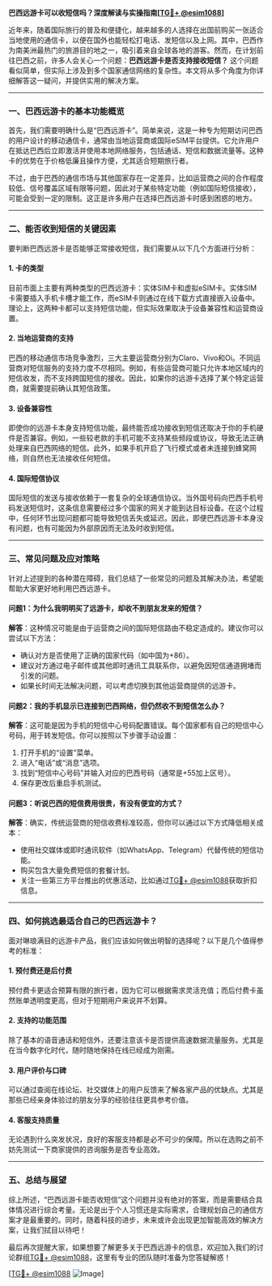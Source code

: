 **巴西远游卡可以收短信吗？深度解读与实操指南[[TG💪+ @esim1088](https://t.me/s/esim1088)]**

近年来，随着国际旅行的普及和便捷化，越来越多的人选择在出国前购买一张适合当地使用的通信卡，以便在国外也能轻松打电话、发短信以及上网。其中，巴西作为南美洲最热门的旅游目的地之一，吸引着来自全球各地的游客。然而，在计划前往巴西之前，许多人会关心一个问题：**巴西远游卡是否支持接收短信？** 这个问题看似简单，但实际上涉及到多个国家通信网络的复杂性。本文将从多个角度为你详细解答这一疑问，并提供实用的解决方案。

---

### **一、巴西远游卡的基本功能概览**

首先，我们需要明确什么是“巴西远游卡”。简单来说，这是一种专为短期访问巴西的用户设计的移动通信卡，通常由当地运营商或国际eSIM平台提供。它允许用户在抵达巴西后立即激活并使用本地网络服务，包括通话、短信和数据流量等。这种卡的优势在于价格低廉且操作方便，尤其适合短期旅行者。

不过，由于巴西的通信市场与其他国家存在一定差异，比如运营商之间的合作程度较低、信号覆盖区域有限等问题，因此对于某些特定功能（例如国际短信接收），可能会受到一定的限制。这正是许多用户在选择巴西远游卡时感到困惑的地方。

---

### **二、能否收到短信的关键因素**

要判断巴西远游卡是否能够正常接收短信，我们需要从以下几个方面进行分析：

#### **1. 卡的类型**
目前市面上主要有两种类型的巴西远游卡：实体SIM卡和虚拟eSIM卡。实体SIM卡需要插入手机卡槽才能工作，而eSIM卡则通过在线下载方式直接嵌入设备中。理论上，这两种卡都可以支持短信功能，但实际效果取决于设备兼容性和运营商设置。

#### **2. 当地运营商的支持**
巴西的移动通信市场竞争激烈，三大主要运营商分别为Claro、Vivo和Oi。不同运营商对短信服务的支持力度不尽相同。例如，有些运营商可能只允许本地区域内的短信收发，而不支持跨国短信的接收。因此，如果你的远游卡选择了某个特定运营商，就需要提前确认其短信政策。

#### **3. 设备兼容性**
即使你的远游卡本身支持短信功能，最终能否成功接收到短信还取决于你的手机硬件是否兼容。例如，一些较老款的手机可能不支持某些频段或协议，导致无法正确处理来自巴西网络的短信。此外，如果手机开启了飞行模式或者未连接到蜂窝网络，则自然也无法接收任何短信。

#### **4. 国际短信协议**
国际短信的发送与接收依赖于一套复杂的全球通信协议。当外国号码向巴西手机号码发送短信时，这条信息需要经过多个国家的网关才能到达目标设备。在这个过程中，任何环节出现问题都可能导致短信丢失或延迟。因此，即便巴西远游卡本身没有问题，也有可能因为外部原因而无法及时收到短信。

---

### **三、常见问题及应对策略**

针对上述提到的各种潜在障碍，我们总结了一些常见的问题及其解决办法，希望能帮助大家更好地利用巴西远游卡。

#### **问题1：为什么我明明买了远游卡，却收不到朋友发来的短信？**
**解答**：这种情况可能是由于运营商之间的国际短信路由不稳定造成的。建议你可以尝试以下方法：
- 确认对方是否使用了正确的国家代码（如中国为+86）。
- 建议对方通过电子邮件或其他即时通讯工具联系你，以避免因短信通道拥堵而引发的问题。
- 如果长时间无法解决问题，可以考虑切换到其他运营商提供的远游卡。

#### **问题2：我的手机显示已连接到巴西网络，但仍然收不到短信怎么办？**
**解答**：这可能是因为手机的短信中心号码配置错误。每个国家都有自己的短信中心号码，用于转发短信。你可以按照以下步骤手动设置：
1. 打开手机的“设置”菜单。
2. 进入“电话”或“消息”选项。
3. 找到“短信中心号码”并输入对应的巴西号码（通常是+55加上区号）。
4. 保存更改后重启手机测试。

#### **问题3：听说巴西的短信费用很贵，有没有便宜的方式？**
**解答**：确实，传统运营商的短信收费标准较高，但你可以通过以下方式降低相关成本：
- 使用社交媒体或即时通讯软件（如WhatsApp、Telegram）代替传统的短信功能。
- 购买包含大量免费短信的套餐计划。
- 关注一些第三方平台推出的优惠活动，比如通过[TG💪+ @esim1088](https://t.me/s/esim1088)获取折扣信息。

---

### **四、如何挑选最适合自己的巴西远游卡？**

面对琳琅满目的远游卡产品，我们应该如何做出明智的选择呢？以下是几个值得参考的标准：

#### **1. 预付费还是后付费**
预付费卡更适合预算有限的旅行者，因为它可以根据需求灵活充值；而后付费卡虽然账单透明度更高，但对于短期用户来说并不划算。

#### **2. 支持的功能范围**
除了基本的语音通话和短信外，还要注意该卡是否提供高速数据流量服务。尤其是在当今数字化时代，随时随地保持在线已经成为刚需。

#### **3. 用户评价与口碑**
可以通过查阅在线论坛、社交媒体上的用户反馈来了解各家产品的优缺点。尤其是那些已经亲身体验过的朋友分享的经验往往更具参考价值。

#### **4. 客服支持质量**
无论遇到什么突发状况，良好的客服支持都是必不可少的保障。所以在选购之前不妨先测试一下商家提供的咨询服务是否专业高效。

---

### **五、总结与展望**

综上所述，“巴西远游卡能否收短信”这个问题并没有绝对的答案，而是需要结合具体情况进行综合考量。无论是出于个人习惯还是实际需求，合理规划自己的通信方案才是最重要的。同时，随着科技的进步，未来或许会出现更加智能高效的解决方案，让我们拭目以待吧！

最后再次提醒大家，如果想要了解更多关于巴西远游卡的信息，欢迎加入我们的讨论群组[TG💪+ @esim1088](https://t.me/s/esim1088)，这里有专业的团队随时准备为您答疑解惑！

[[TG💪+ @esim1088](https://t.me/s/esim1088) ![Image](https://i.postimg.cc/4NQfJmqS/Snipaste-2025-05-13-00-14-12.png)]